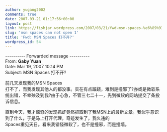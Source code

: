 ```yaml
---
author: yugang2002
comments: true
date: 2007-03-21 01:17:56+00:00
layout: post
link: https://fishjar.wordpress.com/2007/03/21/fwd-msn-spaces-%e6%89%93%e4%b8%8d%e5%bc%80/
slug: 'msn spaces can not open 1'
title: 'Fwd: MSN Spaces 打不开?'
wordpress_id: 54
---
```


  
---------- Forwarded message ----------  
From: **Gaby Yuan**  
Date: Mar 19, 2007 10:14 PM  
Subject: MSN Spaces 打不开?  
  
前几天发现我的MSN Spaces  
打不了，而我发现其他人的都没事。实在有点蹊跷，难到是撞邪了?亦或是微软系统出错，不幸殃及到我?由于心急，不管三七二十一，先到微软的网站提交了条投诉信息。
  
  
直到今天，我才惊奇的发现抓虾竟然抓取到了我MSN上的最新文章。我似乎意识到了什么，于是马上打开代理，奇迹发生了，我久违的  
Spaces重见天日。看来我错怪微软了，也不是撞邪，而是撞墙。  

